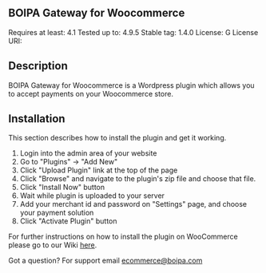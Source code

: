 ##  BOIPA Gateway for Woocommerce
Requires at least: 4.1
Tested up to: 4.9.5
Stable tag: 1.4.0
License: G
License URI:

##  Description

BOIPA Gateway for Woocommerce is a Wordpress plugin which allows you to accept payments on your Woocommerce store.

##  Installation

This section describes how to install the plugin and get it working.

1. Login into the admin area of your website
2. Go to "Plugins" -> "Add New"
3. Click "Upload Plugin" link at the top of the page
4. Click "Browse" and navigate to the plugin's zip file and choose that file.
5. Click "Install Now" button
6. Wait while plugin is uploaded to your server
7. Add your merchant id and password on "Settings" page, and choose your payment solution
8. Click "Activate Plugin" button

For further instructions on how to install the plugin on WooCommerce please go to our Wiki [here](https://github.com/BOIPA/WooCommerce_plugin/wiki/Installation-of-BOIPA-Plugin-for-WooCommerce).

Got a question? 
For support email <ecommerce@boipa.com>

